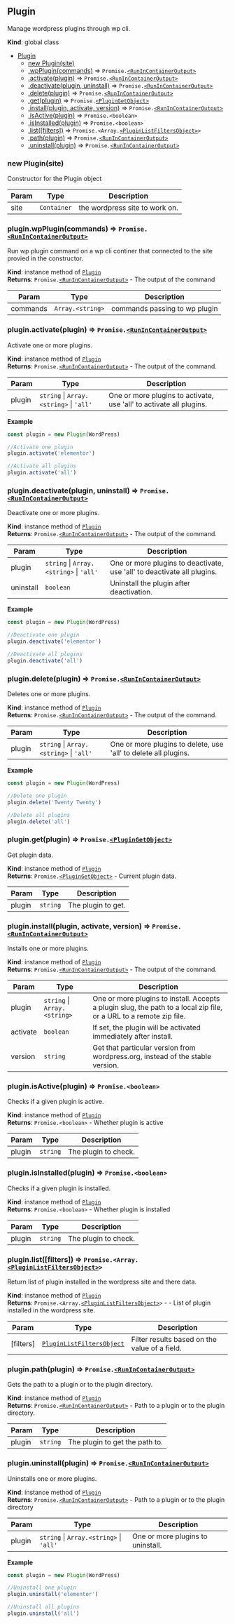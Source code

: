 <a name="Plugin"></a>

## Plugin
Manage wordpress plugins through wp cli.

**Kind**: global class  

* [Plugin](#Plugin)
    * [new Plugin(site)](#new_Plugin_new)
    * [.wpPlugin(commands)](#Plugin+wpPlugin) ⇒ <code>Promise.[&lt;RunInContainerOutput&gt;](./types.md#RunInContainerOutput)</code>
    * [.activate(plugin)](#Plugin+activate) ⇒ <code>Promise.[&lt;RunInContainerOutput&gt;](./types.md#RunInContainerOutput)</code>
    * [.deactivate(plugin, uninstall)](#Plugin+deactivate) ⇒ <code>Promise.[&lt;RunInContainerOutput&gt;](./types.md#RunInContainerOutput)</code>
    * [.delete(plugin)](#Plugin+delete) ⇒ <code>Promise.[&lt;RunInContainerOutput&gt;](./types.md#RunInContainerOutput)</code>
    * [.get(plugin)](#Plugin+get) ⇒ <code>Promise.[&lt;PluginGetObject&gt;](./types.md#PluginGetObject)</code>
    * [.install(plugin, activate, version)](#Plugin+install) ⇒ <code>Promise.[&lt;RunInContainerOutput&gt;](./types.md#RunInContainerOutput)</code>
    * [.isActive(plugin)](#Plugin+isActive) ⇒ <code>Promise.&lt;boolean&gt;</code>
    * [.isInstalled(plugin)](#Plugin+isInstalled) ⇒ <code>Promise.&lt;boolean&gt;</code>
    * [.list([filters])](#Plugin+list) ⇒ <code>Promise.&lt;Array.[&lt;PluginListFiltersObject&gt;](./types.md#PluginListFiltersObject)&gt;</code>
    * [.path(plugin)](#Plugin+path) ⇒ <code>Promise.[&lt;RunInContainerOutput&gt;](./types.md#RunInContainerOutput)</code>
    * [.uninstall(plugin)](#Plugin+uninstall) ⇒ <code>Promise.[&lt;RunInContainerOutput&gt;](./types.md#RunInContainerOutput)</code>

<a name="new_Plugin_new"></a>

### new Plugin(site)
Constructor for the Plugin object


| Param | Type | Description |
| --- | --- | --- |
| site | <code>Container</code> | the wordpress site to work on. |

<a name="Plugin+wpPlugin"></a>

### plugin.wpPlugin(commands) ⇒ <code>Promise.[&lt;RunInContainerOutput&gt;](./types.md#RunInContainerOutput)</code>
Run wp plugin command on a wp cli continer that connected to the site provied in the constructor.

**Kind**: instance method of [<code>Plugin</code>](#Plugin)  
**Returns**: <code>Promise.[&lt;RunInContainerOutput&gt;](./types.md#RunInContainerOutput)</code> - The output of the command  

| Param | Type | Description |
| --- | --- | --- |
| commands | <code>Array.&lt;string&gt;</code> | commands passing to wp plugin |

<a name="Plugin+activate"></a>

### plugin.activate(plugin) ⇒ <code>Promise.[&lt;RunInContainerOutput&gt;](./types.md#RunInContainerOutput)</code>
Activate one or more plugins.

**Kind**: instance method of [<code>Plugin</code>](#Plugin)  
**Returns**: <code>Promise.[&lt;RunInContainerOutput&gt;](./types.md#RunInContainerOutput)</code> - The output of the command.  

| Param | Type | Description |
| --- | --- | --- |
| plugin | <code>string</code> \| <code>Array.&lt;string&gt;</code> \| <code>&#x27;all&#x27;</code> | One or more plugins to activate, use 'all' to activate all plugins. |

**Example**  
```js
const plugin = new Plugin(WordPress)

//Activate one plugin
plugin.activate('elementor')

//Activate all plugins
plugin.activate('all')
```
<a name="Plugin+deactivate"></a>

### plugin.deactivate(plugin, uninstall) ⇒ <code>Promise.[&lt;RunInContainerOutput&gt;](./types.md#RunInContainerOutput)</code>
Deactivate one or more plugins.

**Kind**: instance method of [<code>Plugin</code>](#Plugin)  
**Returns**: <code>Promise.[&lt;RunInContainerOutput&gt;](./types.md#RunInContainerOutput)</code> - The output of the command.  

| Param | Type | Description |
| --- | --- | --- |
| plugin | <code>string</code> \| <code>Array.&lt;string&gt;</code> \| <code>&#x27;all&#x27;</code> | One or more plugins to deactivate, use 'all' to deactivate all plugins. |
| uninstall | <code>boolean</code> | Uninstall the plugin after deactivation. |

**Example**  
```js
const plugin = new Plugin(WordPress)

//Deactivate one plugin
plugin.deactivate('elementor')

//Deactivate all plugins
plugin.deactivate('all')
```
<a name="Plugin+delete"></a>

### plugin.delete(plugin) ⇒ <code>Promise.[&lt;RunInContainerOutput&gt;](./types.md#RunInContainerOutput)</code>
Deletes one or more plugins.

**Kind**: instance method of [<code>Plugin</code>](#Plugin)  
**Returns**: <code>Promise.[&lt;RunInContainerOutput&gt;](./types.md#RunInContainerOutput)</code> - The output of the command.  

| Param | Type | Description |
| --- | --- | --- |
| plugin | <code>string</code> \| <code>Array.&lt;string&gt;</code> \| <code>&#x27;all&#x27;</code> | One or more plugins to delete, use 'all' to delete all plugins. |

**Example**  
```js
const plugin = new Plugin(WordPress)

//Delete one plugin
plugin.delete('Twenty Twenty')

//Delete all plugins
plugin.delete('all')
```
<a name="Plugin+get"></a>

### plugin.get(plugin) ⇒ <code>Promise.[&lt;PluginGetObject&gt;](./types.md#PluginGetObject)</code>
Get plugin data.

**Kind**: instance method of [<code>Plugin</code>](#Plugin)  
**Returns**: <code>Promise.[&lt;PluginGetObject&gt;](./types.md#PluginGetObject)</code> - Current plugin data.  

| Param | Type | Description |
| --- | --- | --- |
| plugin | <code>string</code> | The plugin to get. |

<a name="Plugin+install"></a>

### plugin.install(plugin, activate, version) ⇒ <code>Promise.[&lt;RunInContainerOutput&gt;](./types.md#RunInContainerOutput)</code>
Installs one or more plugins.

**Kind**: instance method of [<code>Plugin</code>](#Plugin)  
**Returns**: <code>Promise.[&lt;RunInContainerOutput&gt;](./types.md#RunInContainerOutput)</code> - The output of the command.  

| Param | Type | Description |
| --- | --- | --- |
| plugin | <code>string</code> \| <code>Array.&lt;string&gt;</code> | One or more plugins to install. Accepts a plugin slug, the path to a local zip file, or a URL to a remote zip file. |
| activate | <code>boolean</code> | If set, the plugin will be activated immediately after install. |
| version | <code>string</code> | Get that particular version from wordpress.org, instead of the stable version. |

<a name="Plugin+isActive"></a>

### plugin.isActive(plugin) ⇒ <code>Promise.&lt;boolean&gt;</code>
Checks if a given plugin is active.

**Kind**: instance method of [<code>Plugin</code>](#Plugin)  
**Returns**: <code>Promise.&lt;boolean&gt;</code> - Whether plugin is active  

| Param | Type | Description |
| --- | --- | --- |
| plugin | <code>string</code> | The plugin to check. |

<a name="Plugin+isInstalled"></a>

### plugin.isInstalled(plugin) ⇒ <code>Promise.&lt;boolean&gt;</code>
Checks if a given plugin is installed.

**Kind**: instance method of [<code>Plugin</code>](#Plugin)  
**Returns**: <code>Promise.&lt;boolean&gt;</code> - Whether plugin is installed  

| Param | Type | Description |
| --- | --- | --- |
| plugin | <code>string</code> | The plugin to check. |

<a name="Plugin+list"></a>

### plugin.list([filters]) ⇒ <code>Promise.&lt;Array.[&lt;PluginListFiltersObject&gt;](./types.md#PluginListFiltersObject)&gt;</code>
Return list of plugin installed in the wordpress site and there data.

**Kind**: instance method of [<code>Plugin</code>](#Plugin)  
**Returns**: <code>Promise.&lt;Array.[&lt;PluginListFiltersObject&gt;](./types.md#PluginListFiltersObject)&gt;</code> - - List of plugin installed in the wordpress site.  

| Param | Type | Description |
| --- | --- | --- |
| [filters] | [<code>PluginListFiltersObject</code>](./types.md#PluginListFiltersObject) | Filter results based on the value of a field. |

<a name="Plugin+path"></a>

### plugin.path(plugin) ⇒ <code>Promise.[&lt;RunInContainerOutput&gt;](./types.md#RunInContainerOutput)</code>
Gets the path to a plugin or to the plugin directory.

**Kind**: instance method of [<code>Plugin</code>](#Plugin)  
**Returns**: <code>Promise.[&lt;RunInContainerOutput&gt;](./types.md#RunInContainerOutput)</code> - Path to a plugin or to the plugin directory.  

| Param | Type | Description |
| --- | --- | --- |
| plugin | <code>string</code> | The plugin to get the path to. |

<a name="Plugin+uninstall"></a>

### plugin.uninstall(plugin) ⇒ <code>Promise.[&lt;RunInContainerOutput&gt;](./types.md#RunInContainerOutput)</code>
Uninstalls one or more plugins.

**Kind**: instance method of [<code>Plugin</code>](#Plugin)  
**Returns**: <code>Promise.[&lt;RunInContainerOutput&gt;](./types.md#RunInContainerOutput)</code> - Path to a plugin or to the plugin directory  

| Param | Type | Description |
| --- | --- | --- |
| plugin | <code>string</code> \| <code>Array.&lt;string&gt;</code> \| <code>&#x27;all&#x27;</code> | One or more plugins to uninstall. |

**Example**  
```js
const plugin = new Plugin(WordPress)

//Uninstall one plugin
plugin.uninstall('elementor')

//Uninstall all plugins
plugin.uninstall('all')
```
